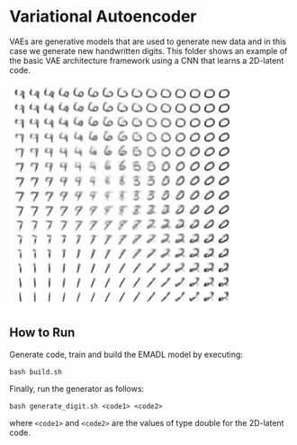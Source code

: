 # Variational Autoencoder
VAEs are generative models that are used to generate new data and in this case we generate new handwritten digits. This folder shows an example of the basic VAE architecture framework using a CNN that learns a 2D-latent code.

<img src="pre-trained/generated_digits.png" alt="Epoch 78" width="400">

## How to Run
Generate code, train and build the EMADL model by executing:

```
bash build.sh
```

Finally, run the generator as follows:
```
bash generate_digit.sh <code1> <code2>
```
where `<code1>` and `<code2>` are the values of type double for the 2D-latent code.

